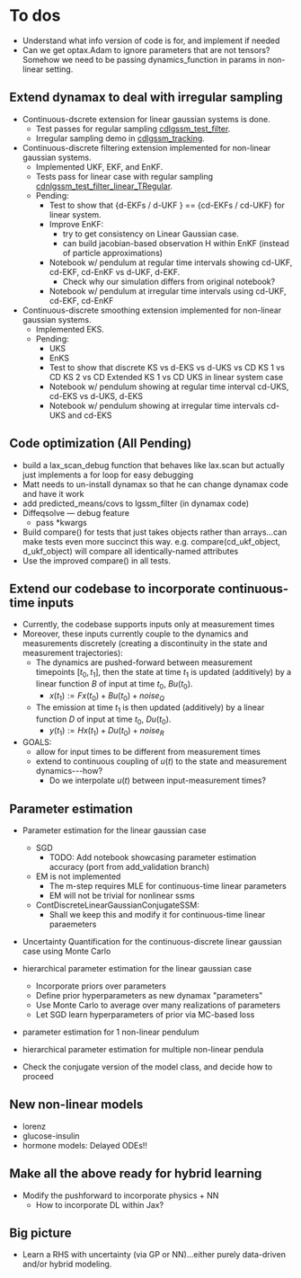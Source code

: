 # To dos

- Understand what info version of code is for, and implement if needed
- Can we get optax.Adam to ignore parameters that are not tensors? Somehow we need to be passing dynamics_function in params in non-linear setting.
  
## Extend dynamax to deal with irregular sampling
- Continuous-dscrete extension for linear gaussian systems is done. 
  - Test passes for regular sampling [cdlgssm_test_filter](./src/cdlgssm_test_filter.py).
  - Irregular sampling demo in [cdlgssm_tracking](./src/example_notebooks/cdlgssm_tracking.ipynb).
- Continuous-discrete filtering extension implemented for non-linear gaussian systems.
  - Implemented UKF, EKF, and EnKF.
  - Tests pass for linear case with regular sampling [cdnlgssm_test_filter_linear_TRegular](./src/cdnlgssm_test_filter_linear_TRegular.py).
  - Pending:
    - Test to show that {d-EKFs / d-UKF } == {cd-EKFs / cd-UKF} for linear system.
    - Improve EnKF:
      - try to get consistency on Linear Gaussian case.
      - can build jacobian-based observation H within EnKF (instead of particle approximations)
    - Notebook w/ pendulum at regular time intervals showing cd-UKF, cd-EKF, cd-EnKF vs d-UKF, d-EKF. 
      - Check why our simulation differs from original notebook?
    - Notebook w/ pendulum at irregular time intervals using cd-UKF, cd-EKF, cd-EnKF
- Continuous-discrete smoothing extension implemented for non-linear gaussian systems.
  - Implemented EKS.
  - Pending: 
    - UKS
    - EnKS
    - Test to show that discrete KS vs d-EKS vs d-UKS vs CD KS 1 vs CD KS 2 vs CD Extended KS 1 vs CD UKS in linear system case
    - Notebook w/ pendulum showing at regular time interval cd-UKS, cd-EKS vs d-UKS, d-EKS
    - Notebook w/ pendulum showing at irregular time intervals cd-UKS and cd-EKS

## Code optimization (All Pending)
- build a lax_scan_debug function that behaves like lax.scan but actually just implements a for loop for easy debugging
- Matt needs to un-install dynamax so that he can change dynamax code and have it work
- add predicted_means/covs to lgssm_filter (in dynamax code)
- Diffeqsolve
  — debug feature
  - pass *kwargs
- Build compare() for tests that just takes objects rather than arrays…can make tests even more succinct this way. e.g. compare(cd_ukf_object, d_ukf_object) will compare all identically-named attributes
- Use the improved compare() in all tests.


## Extend our codebase to incorporate continuous-time inputs
- Currently, the codebase supports inputs only at measurement times
- Moreover, these inputs currently couple to the dynamics and measurements discretely (creating a discontinuity in the state and measurement trajectories):
    - The dynamics are pushed-forward between measurement timepoints $[t_0,t_1]$, then the state at time $t_1$ is updated (additively) by a linear function $B$ of input at time $t_0$, $Bu(t_0)$.
        - $x(t_1) := Fx(t_0) + Bu(t_0) + noise_Q$
    - The emission at time $t_1$ is then updated (additively) by a linear function $D$ of input at time $t_0$, $Du(t_0)$.
        - $y(t_1) := Hx(t_1) + Du(t_0) + noise_R$
- GOALS:
  - allow for input times to be different from measurement times
  - extend to continuous coupling of $u(t)$ to the state and measurement dynamics---how?
    - Do we interpolate $u(t)$ between input-measurement times?

## Parameter estimation
- Parameter estimation for the linear gaussian case
    - SGD
        - TODO: Add notebook showcasing parameter estimation accuracy (port from add_validation branch)
    - EM is not implemented
        - The m-step requires MLE for continuous-time linear parameters 
        - EM will not be trivial for nonlinear ssms
    - ContDiscreteLinearGaussianConjugateSSM:
        - Shall we keep this and modify it for continuous-time linear paraemeters

- Uncertainty Quantification for the continuous-discrete linear gaussian case using Monte Carlo

- hierarchical parameter estimation for the linear gaussian case
    - Incorporate priors over parameters
    - Define prior hyperparameters as new dynamax "parameters"
    - Use Monte Carlo to average over many realizations of parameters
    - Let SGD learn hyperparameters of prior via MC-based loss

- parameter estimation for 1 non-linear pendulum
- hierarchical parameter estimation for multiple non-linear pendula

- Check the conjugate version of the model class, and decide how to proceed

## New non-linear models
- lorenz
- glucose-insulin
- hormone models: Delayed ODEs!!

## Make all the above ready for hybrid learning

- Modify the pushforward to incorporate physics + NN
    - How to incorporate DL within Jax?
    

## Big picture
- Learn a RHS with uncertainty (via GP or NN)...either purely data-driven and/or hybrid modeling.
